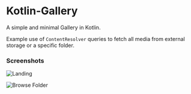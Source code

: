 # Kotlin-Gallery

A simple and minimal Gallery in Kotlin. 

Example use of `ContentResolver` queries to fetch all media from external storage or a specific folder.

### Screenshots


![Landing](landing.png "Landing")

![Browse Folder](browse_folder.png "Browse Folder")